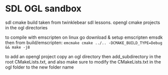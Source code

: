 SDL OGL sandbox
=

sdl cmake build taken from twinklebear sdl lessons. opengl cmake projects in the ogl directories

to compile with emscripten on linux go download & setup emscripten emsdk then from build/emscripten:
`emcmake cmake ../.. -DCMAKE_BUILD_TYPE=Debug && make -j8`

to add an opengl project copy an ogl directory then add_subdirectory in the root CMakeLists.txt, and also make sure to modify the CMakeLists.txt in the ogl folder to the new folder name
